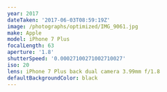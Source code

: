 ```yaml
---
year: 2017
dateTaken: '2017-06-03T08:59:19Z'
image: /photographs/optimized/IMG_9061.jpg
make: Apple
model: iPhone 7 Plus
focalLength: 63
aperture: '1.8'
shutterSpeed: '0.00027100271002710027'
iso: 20
lens: iPhone 7 Plus back dual camera 3.99mm f/1.8
defaultBackgroundColor: black
---
```

